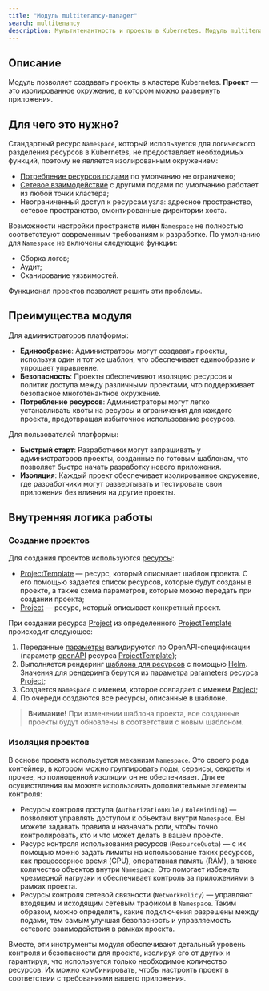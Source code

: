 ```yaml
---
title: "Модуль multitenancy-manager"
search: multitenancy
description: Мультитенантность и проекты в Kubernetes. Модуль multitenancy-manager Deckhouse позволяет создавать проекты для различных команд разработки с возможностью последующего развертывания в них приложений.
---
```

## Описание

Модуль позволяет создавать проекты в кластере Kubernetes. **Проект** — это изолированное окружение, в котором можно развернуть приложения.

## Для чего это нужно?

Стандартный ресурс `Namespace`, который используется для логического разделения ресурсов в Kubernetes, не предоставляет необходимых функций, поэтому не является изолированным окружением:
* [Потребление ресурсов подами](https://kubernetes.io/docs/concepts/policy/resource-quotas/) по умолчанию не ограничено;
* [Сетевое взаимодействие](https://kubernetes.io/docs/concepts/services-networking/network-policies/) с другими подами по умолчанию работает из любой точки кластера;
* Неограниченный доступ к ресурсам узла: адресное пространство, сетевое пространство, смонтированные директории хоста.

Возможности настройки пространств имен `Namespace` не полностью соответствуют современным требованиям к разработке. По умолчанию для `Namespace` не включены следующие функции:
* Сборка логов;
* Аудит;
* Сканирование уязвимостей.

Функционал проектов позволяет решить эти проблемы.

## Преимущества модуля

Для администраторов платформы:
* **Единообразие**: Администраторы могут создавать проекты, используя один и тот же шаблон, что обеспечивает единообразие и упрощает управление.
* **Безопасность**: Проекты обеспечивают изоляцию ресурсов и политик доступа между различными проектами, что поддерживает безопасное многотенантное окружение.
* **Потребление ресурсов**: Администраторы могут легко устанавливать квоты на ресурсы и ограничения для каждого проекта, предотвращая избыточное использование ресурсов.

Для пользователей платформы:
* **Быстрый старт**: Разработчики могут запрашивать у администраторов проекты, созданные по готовым шаблонам, что позволяет быстро начать разработку нового приложения.
* **Изоляция**: Каждый проект обеспечивает изолированное окружение, где разработчики могут развертывать и тестировать свои приложения без влияния на другие проекты.

## Внутренняя логика работы

### Создание проектов

Для создания проектов используются [ресурсы](https://kubernetes.io/docs/concepts/extend-kubernetes/api-extension/custom-resources/):
* [ProjectTemplate](cr.html#projecttemplate) — ресурс, который описывает шаблон проекта. С его помощью задается список ресурсов, которые будут созданы в проекте, а также схема параметров, которые можно передать при создании проекта;
* [Project](cr.html#project) — ресурс, который описывает конкретный проект.

При создании ресурса [Project](cr.html#project) из определенного [ProjectTemplate](cr.html#projecttemplate) происходит следующее:
1. Переданные [параметры](cr.html#project-v1alpha2-spec-parameters) валидируются по OpenAPI-спецификации (параметр [openAPI](cr.html#projecttemplate-v1alpha1-spec-parametersschema) ресурса [ProjectTemplate](cr.html#projecttemplate));
1. Выполняется рендеринг [шаблона для ресурсов](cr.html#projecttemplate-v1alpha1-spec-resourcestemplate) с помощью [Helm](https://helm.sh/docs/). Значения для рендеринга берутся из параметра [parameters](cr.html#project-v1alpha2-spec-parameters) ресурса [Project](cr.html#project);
1. Cоздается `Namespace` с именем, которое совпадает c именем [Project](cr.html#project);
1. По очереди создаются все ресурсы, описанные в шаблоне.

> **Внимание!** При изменении шаблона проекта, все созданные проекты будут обновлены в соответствии с новым шаблоном.

### Изоляция проектов

В основе проекта используется механизм `Namespace`. Это своего рода контейнер, в котором можно группировать поды, сервисы, секреты и прочее, но полноценной изоляции он не обеспечивает. Для ее осуществления вы можете использовать дополнительные элементы контроля:
- Ресурсы контроля доступа (`AuthorizationRule` / `RoleBinding`) — позволяют управлять доступом к объектам внутри `Namespace`. Вы можете задавать правила и назначать роли, чтобы точно контролировать, кто и что может делать в вашем проекте.
- Ресурс контроля использования ресурсов (`ResourceQuota`) — с их помощью можно задать лимиты на использование таких ресурсов, как процессорное время (CPU), оперативная память (RAM), а также количество объектов внутри `Namespace`. Это помогает избежать чрезмерной нагрузки и обеспечивает контроль за приложениями в рамках проекта.
- Ресурсы контроля сетевой связности (`NetworkPolicy`) — управляют входящим и исходящим сетевым трафиком в `Namespace`. Таким образом, можно определить, какие подключения разрешены между подами, тем самым улучшая безопасность и управляемость сетевого взаимодействия в рамках проекта.

Вместе, эти инструменты модуля обеспечивают детальный уровень контроля и безопасности для проекта, изолируя его от других и гарантируя, что используется только необходимое количество ресурсов. Их можно комбинировать, чтобы настроить проект в соответствии с требованиями вашего приложения.
